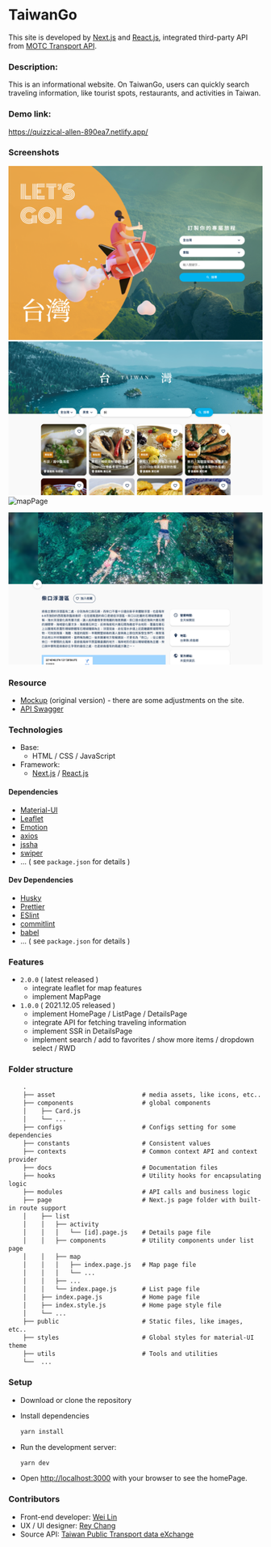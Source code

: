 # TaiwanGo
This site is developed by [Next.js](https://nextjs.org/) and [React.js](https://reactjs.org/), integrated third-party API from [MOTC Transport API](https://ptx.transportdata.tw/MOTC?t=Tourism&v=2).
### Description:
This is an informational website. On TaiwanGo, users can quickly search traveling information, like tourist spots, restaurants, and activities in Taiwan.

### Demo link:
https://quizzical-allen-890ea7.netlify.app/


### Screenshots

![homePage](./docs/homePage.png)
![listPage](./docs/listPage.png)
![mapPage](./docs/mapPage.png)

![detailsPage](./docs/detailsPage.png)

### Resource 
- [Mockup](https://www.figma.com/file/YQ0Q6Gbj8YRVSntbVXcTPy/Week-1-%7C-%E5%8F%B0%E7%81%A3%E6%97%85%E9%81%8A%E6%99%AF%E9%BB%9E%E5%B0%8E%E8%A6%BD?node-id=0%3A1) (original version) - there are some adjustments on the site.
- [API Swagger](https://ptx.transportdata.tw/MOTC?t=Tourism&v=2)
### Technologies 
- Base:  
   - HTML / CSS / JavaScript
- Framework: 
   - [Next.js](https://nextjs.org/) / [React.js](https://reactjs.org/)


#### Dependencies
- [Material-UI](https://mui.com/)
- [Leaflet](https://leafletjs.com/)
- [Emotion](https://emotion.sh/docs/introduction)
- [axios](https://github.com/axios/axios)
- [jssha](https://github.com/Caligatio/jsSHA)
- [swiper](https://swiperjs.com/)
- ... ( see `package.json` for details )

#### Dev Dependencies
- [Husky](https://github.com/typicode/husky)
- [Prettier](https://prettier.io/)
- [ESlint](https://eslint.bootcss.com/)
- [commitlint](https://github.com/conventional-changelog/commitlint)
- [babel](https://babeljs.io/)
- ... ( see `package.json` for details )

### Features
-  `2.0.0` ( latest released )
   - integrate leaflet for map features
   - implement MapPage
 - `1.0.0` ( 2021.12.05 released )
   - implement HomePage / ListPage / DetailsPage
   - integrate API for fetching traveling information
   - implement SSR in DetailsPage
   - implement search / add to favorites / show more items / dropdown select / RWD

### Folder structure
```
    .
    ├── asset                        # media assets, like icons, etc..
    ├── components                   # global components
    │    ├── Card.js             
    │    └── ...             
    ├── configs                      # Configs setting for some dependencies
    ├── constants                    # Consistent values
    ├── contexts                     # Common context API and context provider 
    ├── docs                         # Documentation files 
    ├── hooks                        # Utility hooks for encapsulating logic
    ├── modules                      # API calls and business logic
    ├── page                         # Next.js page folder with built-in route support
    │    ├── list 
    │    │   ├── activity
    │    │   │   └── [id].page.js    # Details page file
    │    │   ├── components          # Utility components under list page
    │    │   ├── map                  
    │    │   │   ├── index.page.js   # Map page file
    │    │   │   └── ...
    │    │   ├── ...                  
    │    │   └── index.page.js       # List page file
    │    ├── index.page.js           # Home page file
    │    ├── index.style.js          # Home page style file
    │    └── ...   
    ├── public                       # Static files, like images, etc..
    ├── styles                       # Global styles for material-UI theme
    ├── utils                        # Tools and utilities
    └──  ...

```
### Setup
- Download or clone the repository
- Install dependencies
  ```bash
  yarn install
  ```
- Run the development server:

  ```bash
  yarn dev
  ```
- Open [http://localhost:3000](http://localhost:3000) with your browser to see the homePage.



### Contributors
- Front-end developer: [Wei Lin](https://github.com/WeiLin18)
- UX / UI designer: [Rey Chang](https://2021.thef2e.com/users/6296427084285739362)
- Source API: [Taiwan Public Transport data eXchange](https://ptx.transportdata.tw/PTX/)




